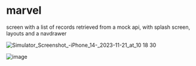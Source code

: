 # marvel



screen with a list of records retrieved from a mock api, with splash screen, layouts and a navdrawer

![Simulator_Screenshot_-_iPhone_14_-_2023-11-21_at_10 18 30](https://github.com/FelipeCampos98/marvel_app/assets/113273299/31d6ced0-54a1-48c4-a790-426d9fd8714b)

![image](https://github.com/FelipeCampos98/marvel_app/assets/113273299/2fbd6a98-013c-4ce6-9f8c-12032937110d)

